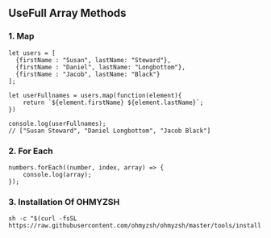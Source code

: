## UseFull Array Methods

### 1. Map
``` 
let users = [
  {firstName : "Susan", lastName: "Steward"},
  {firstName : "Daniel", lastName: "Longbottom"},
  {firstName : "Jacob", lastName: "Black"}
];

let userFullnames = users.map(function(element){
    return `${element.firstName} ${element.lastName}`;
})

console.log(userFullnames);
// ["Susan Steward", "Daniel Longbottom", "Jacob Black"]
```

### 2. For Each
``` 
numbers.forEach((number, index, array) => {
    console.log(array);
});
```

### 3. Installation Of OHMYZSH
``` 
sh -c "$(curl -fsSL https://raw.githubusercontent.com/ohmyzsh/ohmyzsh/master/tools/install.sh)"
```